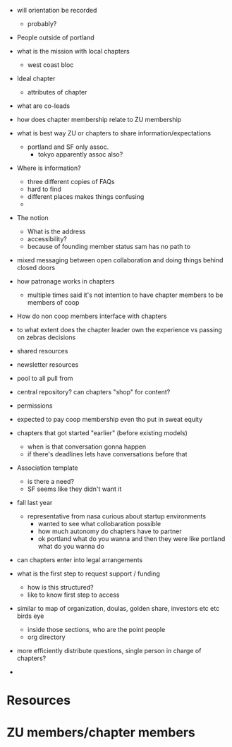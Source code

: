 - will orientation be recorded
	- probably?
- People outside of portland
- what is the mission with local chapters
	- west coast bloc
- Ideal chapter
	- attributes of chapter
- what are co-leads
- how does chapter membership relate to ZU membership
- what is best way ZU or chapters to share information/expectations
	- portland and SF only assoc.
		- tokyo apparently assoc also?

- Where is information?
	- three different copies of FAQs
	- hard to find
	- different places makes things confusing
	- 
- The notion
	- What is the address
	- accessibility?
	- because of founding member status sam has no path to 
- mixed messaging between open collaboration and doing things behind closed doors
- how patronage works in chapters
	- multiple times said it's not intention to have chapter members to be members of coop

- How do non coop members interface with chapters
- to what extent does the chapter leader own the experience vs passing on zebras decisions
- shared resources
- newsletter resources
- pool to all pull from
- central repository? can chapters "shop" for content?
- permissions
- expected to pay coop membership even tho put in sweat equity
- chapters that got started "earlier" (before existing models)
	- when is that conversation gonna happen
	- if there's deadlines lets have conversations before that
- Association template
	- is there a need?
	- SF seems like they didn't want it
- fall last year
	- representative from nasa curious about startup environments
		- wanted to see what collobaration possible
		- how much autonomy do chapters have to partner
		- ok portland what do you wanna and then they were like portland what do you wanna do
- can chapters enter into legal arrangements
- what is the first step to request support / funding
	- how is this structured?
	- like to know first step to access

- similar to map of organization, doulas, golden share, investors etc etc birds eye
	- inside those sections, who are the point people
	- org directory
- more efficiently distribute questions, single person in charge of chapters?
- 


# Resources
# ZU members/chapter members


